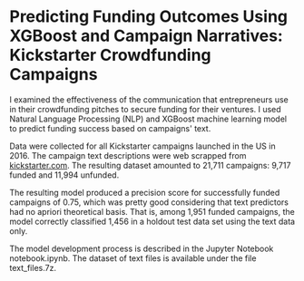 # Predicting Funding Outcomes Using XGBoost and Campaign Narratives: Kickstarter Crowdfunding Campaigns
I examined the effectiveness of the communication that entrepreneurs use in their crowdfunding pitches to secure funding for their ventures. I used Natural Language Processing (NLP) and XGBoost machine learning model to predict funding success based on campaigns' text.

Data were collected for all Kickstarter campaigns launched in the US in 2016. The campaign text descriptions were web scrapped from [kickstarter.com](https://www.kickstarter.com/). The resulting dataset amounted to 21,711 campaigns: 9,717 funded and 11,994 unfunded.

The resulting model produced a precision score for successfully funded campaigns of 0.75, which was pretty good considering that text predictors had no apriori theoretical basis. That is, among 1,951 funded campaigns, the model correctly classified 1,456 in a holdout test data set using the text data only.

The model development process is described in the Jupyter Notebook notebook.ipynb. The dataset of text files is available under the file text_files.7z.
